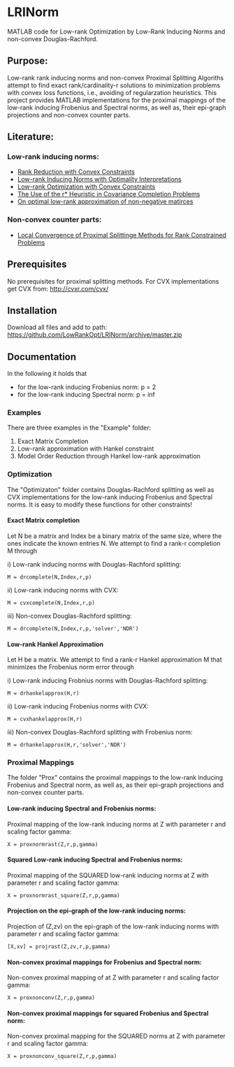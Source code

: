 # LRINorm
MATLAB code for Low-rank Optimization by Low-Rank Inducing Norms and non-convex Douglas-Rachford. 

## Purpose:
Low-rank rank inducing norms and non-convex Proximal Splitting Algoriths attempt to find exact rank/cardinality-r solutions to minimization problems with convex loss functions, i.e., avoiding of regularzation heuristics. This project provides MATLAB implementations for the proximal mappings of the low-rank inducing Frobenius and Spectral norms, as well as, their epi-graph projections and non-convex counter parts.

## Literature:

### Low-rank inducing norms: 
* [Rank Reduction with Convex Constraints](https://lup.lub.lu.se/search/publication/54cb814f-59fe-4bc9-a7ef-773cbcf06889)
* [Low-rank Inducing Norms with Optimality Interpretations](https://arxiv.org/abs/1612.03186)
* [Low-rank Optimization with Convex Constraints](https://arxiv.org/abs/1606.01793)
* [The Use of the r* Heuristic in Covariance Completion Problems](http://www.control.lth.se/index.php?mact=ReglerPublicationsB,cntnt01,showpublication,0&cntnt01LUPid=a61669c7-29b9-41ee-82da-9c825b08f8d8&cntnt01returnid=60)
* [On optimal low-rank approximation of non-negative matirces](http://lup.lub.lu.se/search/ws/files/21812505/2015cdcGrusslerRantzer.pdf)

### Non-convex counter parts:
* [Local Convergence of Proximal Splittinge Methods for Rank Constrained Problems](https://arxiv.org/abs/1710.04248)

## Prerequisites
No prerequisites for proximal splitting methods. 
For CVX implementations get CVX from: http://cvxr.com/cvx/

## Installation

Download all files and add to path: https://github.com/LowRankOpt/LRINorm/archive/master.zip 

## Documentation
In the following it holds that
* for the low-rank inducing Frobenius norm: p = 2
* for the low-rank inducing Spectral norm:  p = inf

### Examples
There are three examples in the "Example" folder:

1. Exact Matrix Completion
2. Low-rank approximation with Hankel constraint
3. Model Order Reduction through Hankel low-rank approximation

### Optimization

The "Optimizaton" folder contains Douglas-Rachford splitting as well as CVX implementations for the low-rank inducing Frobenius and Spectral norms. It is easy to modify these functions for other constraints!

#### Exact Matrix completion

Let N be a matrix and Index be a binary matrix of the same size, where the ones indicate the known entries N. We attempt to find a rank-r completion M through

i) Low-rank inducing norms with Douglas-Rachford splitting:

```
M = drcomplete(N,Index,r,p)
```

ii) Low-rank inducing norms with CVX:

```
M = cvxcomplete(N,Index,r,p)
```

iii) Non-convex Douglas-Rachford splitting:

```
M = drcomplete(N,Index,r,p,'solver','NDR')
```

#### Low-rank Hankel Approximation

Let H be a matrix. We attempt to find a rank-r Hankel approximation M that minimizes the Frobenius norm error through

i) Low-rank inducing Frobnius norms with Douglas-Rachford splitting:

```
M = drhankelapprox(H,r)
```

ii) Low-rank inducing Frobenius norms with CVX:

```
M = cvxhankelapprox(H,r)
```

iii) Non-convex Douglas-Rachford splitting with Frobenius norm:

```
M = drhankelapprox(H,r,'solver','NDR')
```

### Proximal Mappings
The folder "Prox" contains the proximal mappings to the low-rank inducing Frobenius and Spectral norm, as well as, as their epi-graph projections and non-convex counter parts.

#### Low-rank inducing Spectral and Frobenius norms: 

Proximal mapping of the low-rank inducing norms at Z with parameter r and scaling factor gamma:
```
X = proxnormrast(Z,r,p,gamma)
```
#### Squared Low-rank inducing Spectral and Frobenius norms: 
Proximal mapping of the SQUARED low-rank inducing norms at Z with parameter r and scaling factor gamma:
```
X = proxnormrast_square(Z,r,p,gamma)
```
#### Projection on the epi-graph of the low-rank inducing norms: 
Projection of (Z,zv) on the epi-graph of the low-rank inducing norms with parameter r and scaling factor gamma:
```
[X,xv] = projrast(Z,zv,r,p,gamma)
```

#### Non-convex proximal mappings for Frobenius and Spectral norm: 

Non-convex proximal mapping of at Z with parameter r and scaling factor gamma:
```
X = proxnonconv(Z,r,p,gamma)
```
#### Non-convex proximal mappings for squared Frobenius and Spectral norm:
Non-convex proximal mapping for the SQUARED norms at Z with parameter r and scaling factor gamma:
```
X = proxnonconv_square(Z,r,p,gamma)
```

